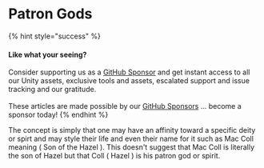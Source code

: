 # Patron Gods

{% hint style="success" %}
#### Like what your seeing?

Consider supporting us as a [GitHub Sponsor](../../../../company/become-a-sponsor.md) and get instant access to all our Unity assets, exclusive tools and assets, escalated support and issue tracking and our gratitude.\
\
These articles are made possible by our [GitHub Sponsors](https://github.com/sponsors/heathen-engineering) ... become a sponsor today!
{% endhint %}

The concept is simply that one may have an affinity toward a specific deity or spirt and may style their life and even their name for it such as Mac Coll meaning ( Son of the Hazel ). This doesn't suggest that Mac Coll is literally the son of Hazel but that Coll ( Hazel ) is his patron god or spirit.
